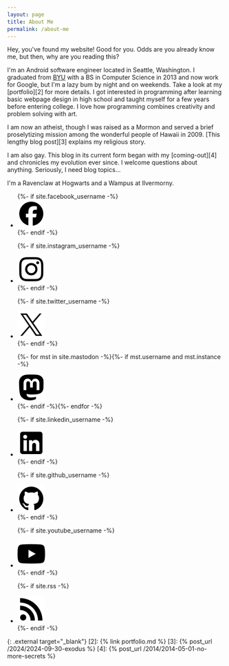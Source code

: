 ```yaml
---
layout: page
title: About Me
permalink: /about-me
---
```


Hey, you've found my website! Good for you. Odds are you already know me, but then, why are you reading this?

I'm an Android software engineer located in Seattle, Washington. I graduated from [BYU][1] with a BS in Computer Science in 2013 and now work for Google, but I'm a lazy bum by night and on weekends. Take a look at my [portfolio][2] for more details. I got interested in programming after learning basic webpage design in high school and taught myself for a few years before entering college. I love how programming combines creativity and problem solving with art.

I am now an atheist, though I was raised as a Mormon and served a brief proselytizing mission among the wonderful people of Hawaii in 2009. [This lengthy blog post][3] explains my religious story.

I am also gay. This blog in its current form began with my [coming-out][4] and chronicles my evolution ever since. I welcome questions about anything. Seriously, I need blog topics…

I'm a Ravenclaw at Hogwarts and a Wampus at Ilvermorny.

<ul class="social-media-list">
  {%- if site.facebook_username -%}<li><a href="https://www.facebook.com/{{ site.facebook_username| cgi_escape | escape }}"><img class="svg-icon" src="/assets/icons/nucleo-facebook.svg" /></a></li>{%- endif -%}
  
  {%- if site.instagram_username -%}<li><a href="https://instagram.com/{{ site.instagram_username| cgi_escape | escape }}"><img class="svg-icon" src="/assets/icons/nucleo-instagram.svg" /></a></li>{%- endif -%}

  {%- if site.twitter_username -%}<li><a href="https://www.x.com/{{ site.twitter_username| cgi_escape | escape }}"><img class="svg-icon" src="/assets/icons/nucleo-twitterx.svg" /></a></li>{%- endif -%}

  {%- for mst in site.mastodon -%}{%- if mst.username and mst.instance -%}<li><a href="https://{{ mst.instance| cgi_escape | escape}}/@{{mst.username}}"><img class="svg-icon" src="/assets/icons/nucleo-mastodon.svg" /></a></li>{%- endif -%}{%- endfor -%}

  {%- if site.linkedin_username -%}<li><a href="https://www.linkedin.com/in/{{ site.linkedin_username| cgi_escape | escape }}"><img class="svg-icon" src="/assets/icons/nucleo-linkedin.svg" /></a></li>{%- endif -%}
  
  {%- if site.github_username -%}<li><a href="https://github.com/{{ site.github_username| cgi_escape | escape }}"><img class="svg-icon" src="/assets/icons/nucleo-github.svg" /></a></li>{%- endif -%}

  {%- if site.youtube_username -%}<li><a href="https://youtube.com/{{ site.youtube_username| cgi_escape | escape }}"><img class="svg-icon" src="/assets/icons/nucleo-youtube.svg" /></a></li>{%- endif -%}

  {%- if site.rss -%}<li><a href="{{ 'feed.xml' | relative_url }}"><img class="svg-icon" src="/assets/icons/nucleo-rss.svg" /></a></li>{%- endif -%}
</ul>


[1]: http://byu.edu/ "Brigham Young University"
  {: .external target="_blank"}
[2]: {% link portfolio.md %}
[3]: {% post_url /2024/2024-09-30-exodus %}
[4]: {% post_url /2014/2014-05-01-no-more-secrets %}
